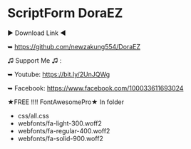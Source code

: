 # ScriptForm DoraEZ 


▶ Download Link ◀


➥ https://github.com/newzakung554/DoraEZ


♫ Support Me ♫ :


➥ Youtube: https://bit.ly/2UnJQWg


➥ Facebook: https://www.facebook.com/100033611693024

★FREE !!!! FontAwesomePro★
In folder
- css/all.css
- webfonts/fa-light-300.woff2
- webfonts/fa-regular-400.woff2
- webfonts/fa-solid-900.woff2

